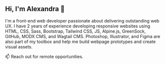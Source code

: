 ## Hi, I'm Alexandra 👋

I'm a front-end web developer passionate about delivering outstanding web UX. I have 2 years of experience developing responsive websites using HTML, CSS, Sass, Bootstrap, Tailwind CSS, JS,  Alpine.js, GreenSock, GitHub, MODX CMS, and Wagtail CMS. 
Photoshop, Illustrator, and Figma are also part of my toolbox and help me build webpage prototypes and create visual assets. 

:mailbox: Reach out for remote opportunities. 

